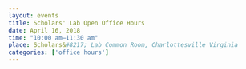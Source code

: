 ```yaml
---
layout: events
title: Scholars' Lab Open Office Hours
date: April 16, 2018
time: "10:00 am–11:30 am"
place: Scholars&#8217; Lab Common Room, Charlottesville Virginia
categories: ['office hours']
---
```


